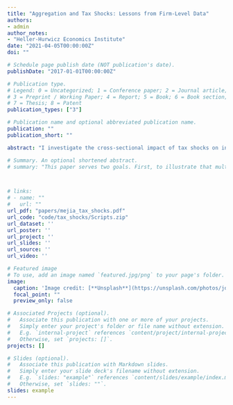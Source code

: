 ```yaml
---
title: "Aggregation and Tax Shocks: Lessons from Firm-Level Data"
authors:
- admin
author_notes:
- "Heller-Hurwicz Economics Institute"
date: "2021-04-05T00:00:00Z"
doi: ""

# Schedule page publish date (NOT publication's date).
publishDate: "2017-01-01T00:00:00Z"

# Publication type.
# Legend: 0 = Uncategorized; 1 = Conference paper; 2 = Journal article;
# 3 = Preprint / Working Paper; 4 = Report; 5 = Book; 6 = Book section;
# 7 = Thesis; 8 = Patent
publication_types: ["3"]

# Publication name and optional abbreviated publication name.
publication: ""
publication_short: ""

abstract: "I investigate the cross-sectional impact of tax shocks on investment with aggregate and firm-level data sources and find two key results. First, current estimates of the impact of tax shocks on investment are biased because they fail to account for underlying heterogeneity in the components of investment and changes in the share of firms organized as pass-throughs. Second, I show that the firm-level corporate investment response to a one percentage point increase in the average corporate tax rate reaches a peak impact of -2% after two quarters and disappears within eight quarters. Additionally, I show that financially constrained firms exhibit a relatively smaller response to tax shocks than their unconstrained counterparts, which is consistent with the idea that the upward-sloping supply curve of capital dominates the flattening accelerator effect documented elsewhere. These results have important implications for future estimates of the impact of tax shocks."

# Summary. An optional shortened abstract.
# summary: "This paper serves two goals. First, to illustrate that multipliers and elasticities estimated using overaggregated shock and/or response variables will be biased if there is heterogeneity in response by the components of the aggregate and there are time trends. Second, to illustrate the rich heterogeneity of firm-level responses to tax shocks."



# links:
# - name: ""
#   url: ""
url_pdf: "papers/mejia_tax_shocks.pdf"
url_code: "code/tax_shocks/Scripts.zip"
url_dataset: ''
url_poster: ''
url_project: ''
url_slides: ''
url_source: ''
url_video: ''

# Featured image
# To use, add an image named `featured.jpg/png` to your page's folder. 
image:
  caption: 'Image credit: [**Unsplash**](https://unsplash.com/photos/jdD8gXaTZsc)'
  focal_point: ""
  preview_only: false

# Associated Projects (optional).
#   Associate this publication with one or more of your projects.
#   Simply enter your project's folder or file name without extension.
#   E.g. `internal-project` references `content/project/internal-project/index.md`.
#   Otherwise, set `projects: []`.
projects: []

# Slides (optional).
#   Associate this publication with Markdown slides.
#   Simply enter your slide deck's filename without extension.
#   E.g. `slides: "example"` references `content/slides/example/index.md`.
#   Otherwise, set `slides: ""`.
slides: example
---
```

